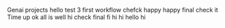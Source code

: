 Genai projects
hello
test 3
first workflow
chefck
happy
happy
final 
check it
Time up
ok
all is well
hi
check final
fi
hi
hi
hello
hi
